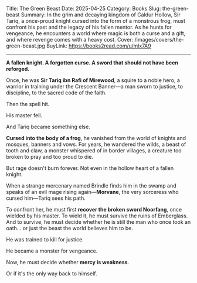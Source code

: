 Title: The Green Beast
Date: 2025-04-25
Category: Books
Slug: the-green-beast
Summary: In the grim and decaying kingdom of Caldur Hollow, Sir Tariq, a once-proud knight cursed into the form of a monstrous frog, must confront his past and the legacy of his fallen mentor. As he hunts for vengeance, he encounters a world where magic is both a curse and a gift, and where revenge comes with a heavy cost.
Cover: /images/covers/the-green-beast.jpg
BuyLink: https://books2read.com/u/mlx7A9

---

**A fallen knight. A forgotten curse. A sword that should not have been reforged.**

Once, he was **Sir Tariq ibn Rafi of Mirewood**, a squire to a noble hero, a warrior in training under the Crescent Banner—a man sworn to justice, to discipline, to the sacred code of the faith.

Then the spell hit.

His master fell.

And Tariq became something else.

**Cursed into the body of a frog**, he vanished from the world of knights and mosques, banners and vows. For years, he wandered the wilds, a beast of tooth and claw, a monster whispered of in border villages, a creature too broken to pray and too proud to die.

But rage doesn't burn forever. Not even in the hollow heart of a fallen knight.

When a strange mercenary named Brindle finds him in the swamp and speaks of an evil mage rising again—**Morvane**, the very sorceress who cursed him—Tariq sees his path.

To confront her, he must first **recover the broken sword Noorfang**, once wielded by his master. To wield it, he must survive the ruins of Emberglass. And to survive, he must decide whether he is still the man who once took an oath... or just the beast the world believes him to be.

He was trained to kill for justice.

He became a monster for vengeance.

Now, he must decide whether **mercy is weakness**. 

Or if it's the only way back to himself.